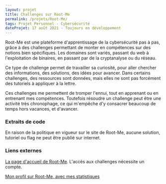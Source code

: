```yaml
---
layout: projet
title: Challenges sur Root-Me
permalink: /projets/Root-Me/
tags: Projet Personnel - Cybersécurité
dateProjet: 17 août 2021 - Toujours en développement
---
```


Root-Me est une plateforme d'apprentissage de la cybersécurité pas à pas, grâce à des challenges permettant de monter en compétences sur des notions bien spécifiques. Les domaines sont variés, passant du web à l'exploitation de binaires, en passant par de la cryptanalyse ou du réseau.

Ce type de challenge permet de travailler sa curiosité, pour aller chercher des informations, des solutions, des idées pour avancer. Dans certains challenges, des ressources sont données, mais elles ne sont pas forcément des tutoriels à appliquer à la lettre. 

Ces challenges me permettent de tromper l'ennui, tout en apprenant ou en entrenant mes compétences. Toutefois résoudre un challenge peut être une activité très chronophage, ce qui m'empêche d'y consacrer beaucoup de temps hors vacances, et d'avancer. 

### Extraits de code

En raison de la politique en vigueur sur le site de Root-Me, aucune solution, tutoriel ou flag ne peut être publié sur internet. 

### Liens externes

[La page d'accueil de Root-Me](https://www.root-me.org/?page=news&lang=fr). L'accès aux challenges nécessite un compte. 

[Mon profil sur Root-Me, avec mes statistiques](https://www.root-me.org/Watiti?lang=fr)
